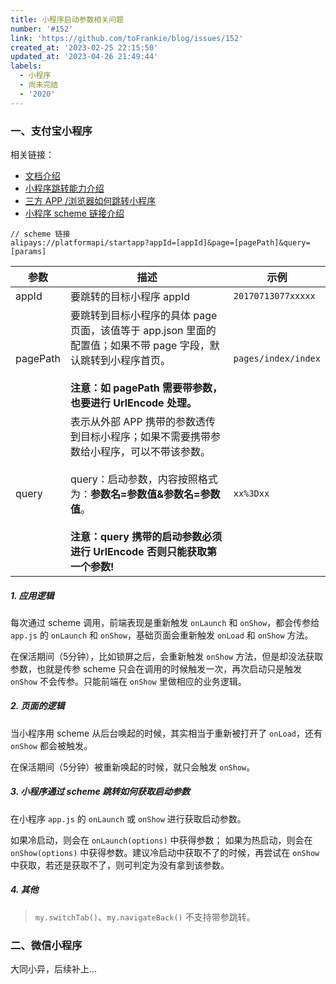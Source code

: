 ```yaml
---
title: 小程序启动参数相关问题
number: '#152'
link: 'https://github.com/toFrankie/blog/issues/152'
created_at: '2023-02-25 22:15:50'
updated_at: '2023-04-26 21:49:44'
labels:
  - 小程序
  - 尚未完结
  - '2020'
---
```

### 一、支付宝小程序

相关链接：
* [文档介绍](https://opendocs.alipay.com/mini/framework/app-detail)
* [小程序跳转能力介绍](https://opensupport.alipay.com/support/helpcenter/142/201602475172?ant_source=manual&recommend=9784af7814a1ec663089e796d8a7b4ce)
* [三方 APP /浏览器如何跳转小程序](https://opensupport.alipay.com/support/helpcenter/144/201602504467?ant_source=antsupport)
* [小程序 scheme 链接介绍](https://opensupport.alipay.com/support/helpcenter/142/201602496413?ant_source=antsupport)

```
// scheme 链接
alipays://platformapi/startapp?appId=[appId]&page=[pagePath]&query=[params]
```

| 参数 | 描述 | 示例 |
| --- | --- | --- |
| appId | 要跳转的目标小程序 appId | `20170713077xxxxx` |
| pagePath | 要跳转到目标小程序的具体 page 页面，该值等于 app.json 里面的配置值；如果不带 page 字段，默认跳转到小程序首页。<br><br>**注意：如 pagePath 需要带参数，也要进行 UrlEncode 处理。** | `pages/index/index` |
| query | 表示从外部 APP 携带的参数透传到目标小程序；如果不需要携带参数给小程序，可以不带该参数。<br><br>query：启动参数，内容按照格式为：**参数名=参数值&参数名=参数值**。<br><br>**注意：query 携带的启动参数必须进行 UrlEncode 否则只能获取第一个参数!** | `xx%3Dxx` |

##### 1. 应用逻辑

每次通过 scheme 调用，前端表现是重新触发 `onLaunch` 和 `onShow`，都会传参给 `app.js` 的 `onLaunch` 和 `onShow`，基础页面会重新触发 `onLoad` 和 `onShow` 方法。

在保活期间（5分钟），比如锁屏之后，会重新触发 `onShow` 方法，但是却没法获取参数，也就是传参 scheme 只会在调用的时候触发一次，再次启动只是触发 `onShow` 不会传参。只能前端在 `onShow` 里做相应的业务逻辑。

##### 2. 页面的逻辑

当小程序用 scheme 从后台唤起的时候，其实相当于重新被打开了 `onLoad`，还有 `onShow` 都会被触发。

在保活期间（5分钟）被重新唤起的时候，就只会触发 `onShow`。

##### 3. 小程序通过 scheme 跳转如何获取启动参数

在小程序 `app.js` 的 `onLaunch` 或 `onShow` 进行获取启动参数。

如果冷启动，则会在 `onLaunch(options)` 中获得参数； 如果为热启动，则会在 `onShow(options)` 中获得参数。建议冷启动中获取不了的时候，再尝试在 `onShow` 中获取，若还是获取不了，则可判定为没有拿到该参数。

##### 4. 其他

> `my.switchTab()`、`my.navigateBack()` 不支持带参跳转。

### 二、微信小程序

大同小异，后续补上...
